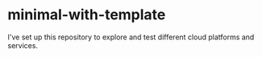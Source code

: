 # minimal-with-template

I've set up this repository to explore and test different cloud platforms and services.
